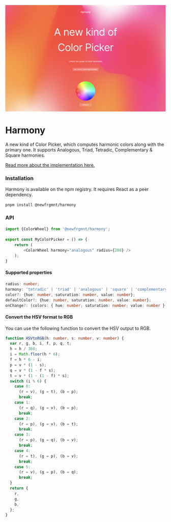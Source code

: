 ![Harmony](./assets/harmony.png)

# Harmony

A new kind of Color Picker, which computes harmonic colors along with the primary one. It supports Analogous, Triad, Tetradic, Complementary & Square harmonies.

[Read more about the implementation here.](https://polar.sh/emilwidlund/posts/a-new-kind-of-color-picker-with-react-typescript)

### Installation

Harmony is available on the npm registry. It requires React as a peer dependency.

`pnpm install @newfrgmnt/harmony`

### API

```typescript
import {ColorWheel} from '@newfrgmnt/harmony';

export const MyColorPicker = () => {
    return (
        <ColorWheel harmony="analogous" radius={200} />
    );
}
```

#### Supported properties

```typescript
radius: number;
harmony: 'tetradic' | 'triad' | 'analogous' | 'square' | 'complementary';
color?: {hue: number, saturation: number, value: number};
defaultColor?: {hue: number, saturation: number, value: number};
onChange?: (colors: { hue: number; saturation: number; value: number }[]) => void;
```

#### Convert the HSV format to RGB

You can use the following function to convert the HSV output to RGB.

```typescript
function HSVtoRGB(h: number, s: number, v: number) {
  var r, g, b, i, f, p, q, t;
  h = h / 360;
  i = Math.floor(h * 6);
  f = h * 6 - i;
  p = v * (1 - s);
  q = v * (1 - f * s);
  t = v * (1 - (1 - f) * s);
  switch (i % 6) {
    case 0:
      (r = v), (g = t), (b = p);
      break;
    case 1:
      (r = q), (g = v), (b = p);
      break;
    case 2:
      (r = p), (g = v), (b = t);
      break;
    case 3:
      (r = p), (g = q), (b = v);
      break;
    case 4:
      (r = t), (g = p), (b = v);
      break;
    case 5:
      (r = v), (g = p), (b = q);
      break;
  }
  return {
    r,
    g,
    b,
  };
}
```